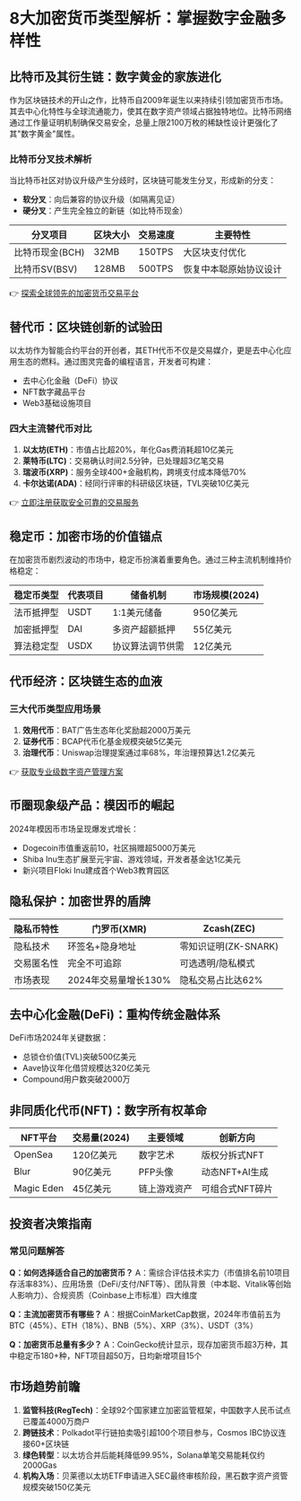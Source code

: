 # 8大加密货币类型解析：掌握数字金融多样性

## 比特币及其衍生链：数字黄金的家族进化

作为区块链技术的开山之作，比特币自2009年诞生以来持续引领加密货币市场。其去中心化特性与全球流通能力，使其在数字资产领域占据独特地位。比特币网络通过工作量证明机制确保交易安全，总量上限2100万枚的稀缺性设计更强化了其"数字黄金"属性。

### 比特币分叉技术解析

当比特币社区对协议升级产生分歧时，区块链可能发生分叉，形成新的分支：
- **软分叉**：向后兼容的协议升级（如隔离见证）
- **硬分叉**：产生完全独立的新链（如比特币现金）

| 分叉项目       | 区块大小 | 交易速度 | 主要特性               |
|----------------|----------|----------|------------------------|
| 比特币现金(BCH)| 32MB     | 150TPS   | 大区块支付优化         |
| 比特币SV(BSV)  | 128MB    | 500TPS   | 恢复中本聪原始协议设计 |

👉 [探索全球领先的加密货币交易平台](https://bit.ly/okx_welcome)

## 替代币：区块链创新的试验田

以太坊作为智能合约平台的开创者，其ETH代币不仅是交易媒介，更是去中心化应用生态的燃料。通过图灵完备的编程语言，开发者可构建：
- 去中心化金融（DeFi）协议
- NFT数字藏品平台
- Web3基础设施项目

### 四大主流替代币对比

1. **以太坊(ETH)**：市值占比超20%，年化Gas费消耗超10亿美元
2. **莱特币(LTC)**：交易确认时间2.5分钟，已处理超3亿笔交易
3. **瑞波币(XRP)**：服务全球400+金融机构，跨境支付成本降低70%
4. **卡尔达诺(ADA)**：经同行评审的科研级区块链，TVL突破10亿美元

👉 [立即注册获取安全可靠的交易服务](https://bit.ly/okx_welcome)

## 稳定币：加密市场的价值锚点

在加密货币剧烈波动的市场中，稳定币扮演着重要角色。通过三种主流机制维持价格稳定：

| 稳定币类型   | 代表项目   | 储备机制               | 市场规模(2024) |
|------------|----------|----------------------|---------------|
| 法币抵押型 | USDT     | 1:1美元储备           | 950亿美元      |
| 加密抵押型 | DAI      | 多资产超额抵押        | 55亿美元       |
| 算法稳定型 | USDX     | 协议算法调节供需       | 12亿美元       |

## 代币经济：区块链生态的血液

### 三大代币类型应用场景

1. **效用代币**：BAT广告生态年化奖励超2000万美元
2. **证券代币**：BCAP代币化基金规模突破5亿美元
3. **治理代币**：Uniswap治理提案通过率68%，年治理预算达1.2亿美元

👉 [获取专业级数字资产管理方案](https://bit.ly/okx_welcome)

## 币圈现象级产品：模因币的崛起

2024年模因币市场呈现爆发式增长：
- Dogecoin市值重返前10，社区捐赠超5000万美元
- Shiba Inu生态扩展至元宇宙、游戏领域，开发者基金达1亿美元
- 新兴项目Floki Inu建成首个Web3教育园区

## 隐私保护：加密世界的盾牌

| 隐私币特性   | 门罗币(XMR)         | Zcash(ZEC)          |
|------------|---------------------|---------------------|
| 隐私技术   | 环签名+隐身地址     | 零知识证明(ZK-SNARK)|
| 交易匿名性 | 完全不可追踪        | 可选透明/隐私模式   |
| 市场表现   | 2024年交易量增长130%| 隐私交易占比达62%    |

## 去中心化金融(DeFi)：重构传统金融体系

DeFi市场2024年关键数据：
- 总锁仓价值(TVL)突破500亿美元
- Aave协议年化借贷规模达320亿美元
- Compound用户数突破2000万

## 非同质化代币(NFT)：数字所有权革命

| NFT平台     | 交易量(2024) | 主要领域       | 创新方向               |
|-----------|-------------|--------------|------------------------|
| OpenSea   | 120亿美元    | 数字艺术       | 版权分拆式NFT          |
| Blur      | 90亿美元     | PFP头像       | 动态NFT+AI生成         |
| Magic Eden| 45亿美元     | 链上游戏资产   | 可组合式NFT碎片        |

## 投资者决策指南

### 常见问题解答

**Q：如何选择适合自己的加密货币？**
A：需综合评估技术实力（市值排名前10项目存活率83%）、应用场景（DeFi/支付/NFT等）、团队背景（中本聪、Vitalik等创始人影响力）、合规资质（Coinbase上市标准）四大维度

**Q：主流加密货币有哪些？**
A：根据CoinMarketCap数据，2024年市值前五为BTC（45%）、ETH（18%）、BNB（5%）、XRP（3%）、USDT（3%）

**Q：加密货币总量有多少？**
A：CoinGecko统计显示，现存加密货币超3万种，其中稳定币180+种，NFT项目超50万，日均新增项目15个

## 市场趋势前瞻

1. **监管科技(RegTech)**：全球92个国家建立加密监管框架，中国数字人民币试点已覆盖4000万商户
2. **跨链技术**：Polkadot平行链拍卖吸引超100个项目参与，Cosmos IBC协议连接60+区块链
3. **绿色转型**：以太坊合并后能耗降低99.95%，Solana单笔交易能耗仅约2000Gas
4. **机构入场**：贝莱德以太坊ETF申请进入SEC最终审核阶段，黑石数字资产资管规模突破150亿美元
